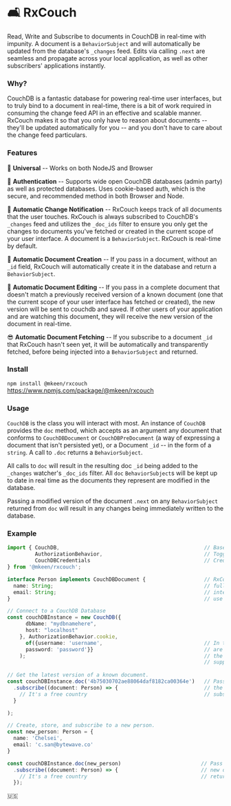 # 🛋 RxCouch
Read, Write and Subscribe to documents in CouchDB in real-time with impunity. A document is a `BehaviorSubject` and will automatically be updated from the database's `_changes` feed. Edits via calling `.next` are seamless and propagate across your local application, as well as other subscribers' applications instantly.
  
### Why?
CouchDB is a fantastic database for powering real-time user interfaces, but to truly bind to a document in real-time, there is a bit of work required in consuming the change feed API in an effective and scalable manner. RxCouch makes it so that you only have to reason about documents -- they'll be updated automatically for you -- and you don't have to care about the change feed particulars.

### Features

📀 **Universal** -- Works on both NodeJS and Browser  

🔐 **Authentication** -- Supports wide open CouchDB databases (admin party) as well as protected databases. Uses cookie-based auth, which is the secure, and recommended method in both Browser and Node.

📡 **Automatic Change Notification** -- RxCouch keeps track of all documents that the user touches. RxCouch is always subscribed to CouchDB's `_changes` feed and utilizes the `_doc_ids` filter to ensure you only get the changes to documents you've fetched or created in the current scope of your user interface. A document is a `BehaviorSubject`. RxCouch is real-time by default.
   
💾 **Automatic Document Creation** -- If you pass in a document, without an `_id` field, RxCouch will automatically create it in the database and return a `BehaviorSubject`.  
   
📝 **Automatic Document Editing** -- If you pass in a complete document that doesn't match a previously received version of a known document (one that the current scope of your user interface has fetched or created), the new version will be sent to couchdb and saved. If other users of your application and are watching this document, they will receive the new version of the document in real-time.  

😎 **Automatic Document Fetching** -- If you subscribe to a document `_id` that RxCouch hasn't seen yet, it will be automatically and transparently fetched, before being injected into a `BehaviorSubject` and returned.
  
### Install
`npm install @mkeen/rxcouch`  
https://www.npmjs.com/package/@mkeen/rxcouch

### Usage
`CouchDB` is the class you will interact with most. An instance of `CouchDB` provides the `doc` method, which accepts as an argument any document that conforms to `CouchDBDocument` or `CouchDBPreDocument` (a way of expressing a document that isn't persisted yet), or a Document `_id` -- in the form of a `string`. A call to `.doc` returns a `BehaviorSubject`.
  
All calls to `doc` will result in the resulting doc `_id` being added to the `_changes` watcher's  `_doc_ids` filter. All `doc` `BehaviorSubject`s will be kept up to date in real time as the documents they represent are modified in the database.
  
Passing a modified version of the document  `.next` on any `BehaviorSubject` returned from `doc` will result in any changes being immediately written to the database.

### Example

```typescript
import { CouchDB,                                               // Base class you'll interact with
         AuthorizationBehavior,                                 // Toggle open vs cookie login
         CouchDBCredentials                                     // Credentials (only required for cookie)
} from '@mkeen/rxcouch';

interface Person implements CouchDBDocument {                   // RxCouch is written in TypeScript and
  name: String;                                                 // fully supports typed docs. Define an
  email: String;                                                // interface and then have at it. Or just
}                                                               // use `any` types

// Connect to a CouchDB Database
const couchDBInstance = new CouchDB({
      dbName: "mydbnamehere",
      host: "localhost"
    }, AuthorizationBehavior.cookie,                            
      of({username: 'username',                                 // In this example, the username and password
      password: 'password'}}                                    // are hardcoded. But by using an observable,
    );                                                          // the password can be propmted for and 
                                                                // supplied interactively.
    
// Get the latest version of a known document.
const couchDBInstance.doc('4b75030702ae88064daf8182ca00364e')   // Pass in a document id of a document stored in
  .subscribe((document: Person) => {                            // the db and it will be fetched, returned and
    // It's a free country                                      // subscribed to.
  }

);

// Create, store, and subscribe to a new person.
const new_person: Person = {
  name: 'Chelsei',
  email: 'c.san@bytewave.co'
}

const couchDBInstance.doc(new_person)                          // Pass in a document without an _id field and a
  .subscribe((document: Person) => {                           // new document will be automatically stored, 
    // It's a free country                                     // returned and subscribed to.
  });
```                                       


🇺🇸

